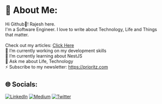 # 💫 About Me:
Hi Github👋! Rajesh here.<br>I'm a Software Engineer. I love to write about Technology, Life and Things that matter.<br><br>Check out my articles: [Click Here](https://medium.com/@imrajeshberwal)<br>🔭 I’m currently working on my development skills<br>🌱 I’m currently learning about NestJS<br>💬 Ask me about Life, Technology<br>⚡ Subscribe to my newsletter: https://prioritz.com 


## 🌐 Socials:
[![LinkedIn](https://img.shields.io/badge/LinkedIn-%230077B5.svg?logo=linkedin&logoColor=white)](https://linkedin.com/in/imrajeshberwal) [![Medium](https://img.shields.io/badge/Medium-12100E?logo=medium&logoColor=white)](https://medium.com/@imrajeshberwal) [![Twitter](https://img.shields.io/badge/Twitter-%231DA1F2.svg?logo=Twitter&logoColor=white)](https://twitter.com/imrajeshberwal) 
